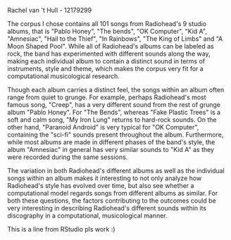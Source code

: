 Rachel van 't Hull - 12179299

The corpus I chose contains all 101 songs from Radiohead's 9 studio albums, that is "Pablo Honey", "The bends", "OK Computer", "Kid A", "Amnesiac", "Hail to the Thief", "In Rainbows", "The King of Limbs" and "A Moon Shaped Pool". While all of Radiohead's albums can be labeled as rock, the band has experimented with different sounds along the way, making each individual album to contain a distinct sound in terms of instruments, style and theme, which makes the corpus very fit for a computational musicological research.

Though each album carries a distinct feel, the songs within an album often range from quiet to grunge. For example, perhaps Radiohead's most famous song, "Creep", has a very different sound from the rest of grunge album "Pablo Honey". For "The Bends", whereas "Fake Plastic Trees" is a soft and calm song, "My Iron Lung" returns to hard-rock sounds. On the other hand, "Paranoid Android" is very typical for "OK Computer", containing the "sci-fi" sounds present throughout the album. Furthermore, while most albums are made in different phases of the band's style, the album "Amnesiac" in general has very similar sounds to "Kid A" as they were recorded during the same sessions.

The variation in both Radiohead's different albums as well as the individual songs within an album makes it interesting to not only analyze how Radiohead's style has evolved over time, but also see whether a computational model regards songs from different albums as similar. For both these questions, the factors contributing to the outcomes could be very interesting in describing Radiohead's different sounds within its discography in a computational, musicological manner.

This is a line from RStudio pls work :) 